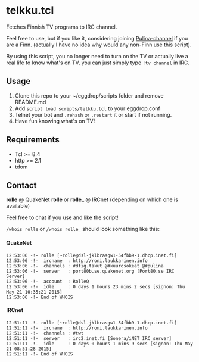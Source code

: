 # telkku.tcl

Fetches Finnish TV programs to IRC channel.

Feel free to use, but if you like it, considering joining [Pulina-channel](http://www.pulina.fi) if you are a Finn. (actually I have no idea why would any non-Finn use this script). 

By using this script, you no longer need to turn on the TV or actually live a real life to know what's on TV, you can just simply type `!tv channel` in IRC.

## Usage

1. Clone this repo to your ~/eggdrop/scripts folder and remove README.md
2. Add `script load scripts/telkku.tcl` to your eggdrop.conf
3. Telnet your bot and `.rehash` or `.restart` it or start if not running.
4. Have fun knowing what's on TV!

## Requirements

* Tcl >= 8.4
* http >= 2.1
* tdom

## Contact

**rolle** @ QuakeNet
**rolle** or **rolle_** @ IRCnet (depending on which one is available)

Feel free to chat if you use and like the script!

`/whois rolle` or `/whois rolle_` should look something like this:

#### QuakeNet

    12:53:06 -!- rolle [~rolle@dsl-jklbrasgw1-54fbb9-1.dhcp.inet.fi]
    12:53:06 -!-  ircname  : http://roni.laukkarinen.info
    12:53:06 -!-  channels : #dfig.takut @#kuurosokeat @#pulina 
    12:53:06 -!-  server   : port80b.se.quakenet.org [Port80.se IRC Server]
    12:53:06 -!-  account  : RolleQ
    12:53:06 -!-  idle     : 0 days 1 hours 23 mins 2 secs [signon: Thu May 21 10:35:21 2015]
    12:53:06 -!- End of WHOIS

#### IRCnet

    12:51:11 -!- rolle [~rolle@dsl-jklbrasgw1-54fbb9-1.dhcp.inet.fi]
    12:51:11 -!-  ircname  : http://roni.laukkarinen.info
    12:51:11 -!-  channels : #twt 
    12:51:11 -!-  server   : irc2.inet.fi [Sonera/iNET IRC server]
    12:51:11 -!-  idle     : 0 days 0 hours 1 mins 9 secs [signon: Thu May 21 08:51:28 2015]
    12:51:11 -!- End of WHOIS
